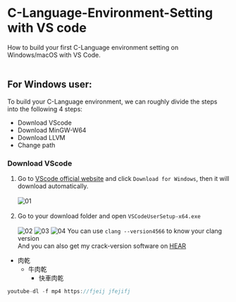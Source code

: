 C-Language-Environment-Setting with VS code
====
How to build your first C-Language environment setting on Windows/macOS with VS Code.
<br>
<br>
## For Windows user:
To build your C-Language environment, we can roughly divide the steps into the following 4 steps:
<br>
* Download VScode
* Download MinGW-W64
* Download LLVM
* Change path

### Download VScode
1. Go to [VScode official website](https://code.visualstudio.com/) and click `Download for Windows`, then it will download automatically. <br><br>
![01](https://user-images.githubusercontent.com/107752584/174463881-7f42e5d6-2df9-4e36-9922-bfe0468876f8.png)<br><br>
2. Go to your download folder and open `VSCodeUserSetup-x64.exe`<br><br>
![02](https://user-images.githubusercontent.com/107752584/174464162-2b4cba09-bc6d-4443-8a85-0c4bbcc52e89.png)
![03](https://user-images.githubusercontent.com/107752584/174464229-b8b25934-21e7-4358-8c11-b210e49919cb.png)
![04](https://user-images.githubusercontent.com/107752584/174464253-29a1a987-46e1-46e9-bedb-d373e43a802d.png)
You can use `clang --version4566` to know your clang version<br>
And you can also get my crack-version software on [HEAR](https://translate.google.com.tw/?hl=zh-TW&tab=wT&sl=en&tl=zh-TW&text=template%20default&op=translate)
* 肉乾
  * 牛肉乾
    * 快車肉乾
```Java
youtube-dl -f mp4 https://fjeij jfejifj
```




